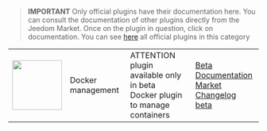 
>**IMPORTANT**
>Only official plugins have their documentation here. You can consult the documentation of other plugins directly from the Jeedom Market. Once on the plugin in question, click on documentation.
>You can see [here](https://market.jeedom.com/index.php?v=d&p=market&type=plugin&categorie=docker2) all official plugins in this category


| | | | |
|--- | --- | --- | ---|
|<img src="./beta/._icon.png" class="pluginLogo" width="100" />|Docker management|ATTENTION plugin available only in beta<br/>Docker plugin to manage containers|[Beta Documentation](./beta/index.md)<br/>[Market](https://market.jeedom.com/index.php?v=d&p=market_display&id=4204)<br/>[Changelog beta](./beta/changelog.md)|
